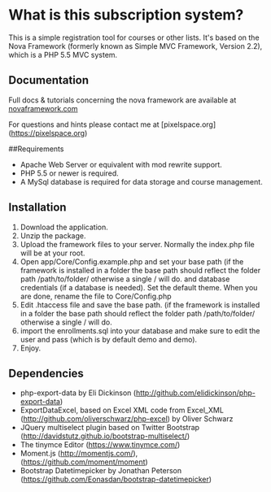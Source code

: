 # What is this subscription system?

This is a simple registration tool for courses or other lists. It's based on the Nova Framework (formerly known as Simple MVC Framework, Version 2.2), which is a PHP 5.5 MVC system. 

## Documentation

Full docs & tutorials concerning the nova framework are available at [novaframework.com](http://novaframework.com)

For questions and hints please contact me at [pixelspace.org] (https://pixelspace.org)

##Requirements

 - Apache Web Server or equivalent with mod rewrite support.
 - PHP 5.5 or newer is required.
 - A MySql database is required for data storage and course management.

## Installation

1. Download the application.
2. Unzip the package.
3. Upload the framework files to your server. Normally the index.php file will be at your root.
4. Open app/Core/Config.example.php and set your base path (if the framework is installed in a folder the base path should reflect the folder path /path/to/folder/ otherwise a single / will do. and database credentials (if a database is needed). Set the default theme. When you are done, rename the file to Core/Config.php
5. Edit .htaccess file and save the base path. (if the framework is installed in a folder the base path should reflect the folder path /path/to/folder/ otherwise a single / will do.
6. import the enrollments.sql into your database and make sure to edit the user and pass (which is by default demo and demo).
7. Enjoy.

## Dependencies

 - php-export-data by Eli Dickinson (http://github.com/elidickinson/php-export-data)
 - ExportDataExcel, based on Excel XML code from Excel_XML (http://github.com/oliverschwarz/php-excel) by Oliver Schwarz
 - JQuery multiselect plugin based on Twitter Bootstrap (http://davidstutz.github.io/bootstrap-multiselect/)
 - The tinymce Editor (https://www.tinymce.com/)
 - Moment.js (http://momentjs.com/), (https://github.com/moment/moment) 
 - Bootstrap Datetimepicker by Jonathan Peterson (https://github.com/Eonasdan/bootstrap-datetimepicker)